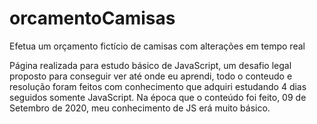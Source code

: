 # orcamentoCamisas
 Efetua um orçamento fictício de camisas com alterações em tempo real

 Página realizada para estudo básico de JavaScript, um desafio legal proposto para conseguir ver até onde eu aprendi, 
 todo o conteudo e resolução foram feitos com conhecimento que adquiri  estudando 4 dias seguidos somente JavaScript. Na época que o conteúdo foi feito, 09 de Setembro de 2020, meu conhecimento de JS erá muito básico.
